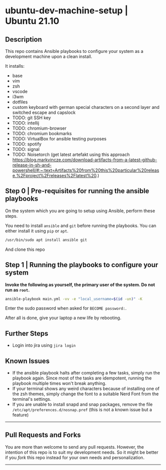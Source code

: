 # ubuntu-dev-machine-setup | Ubuntu 21.10

## Description

This repo contains Ansible playbooks to configure your system as a development machine upon a clean install.

It installs:

- base
- vim
- zsh
- vscode
- i3wm
- dotfiles
- custom keyboard with german special characters on a second layer and switched escape and capslock
- TODO: git SSH key
- TODO: intellij
- TODO: chromium-browser
- TODO: chromium bookmarks
- TODO: VirtualBox for ansible testing purposes
- TODO: spotify
- TODO: signal
- TODO: Noisetorch (get latest artefakt using this approach https://blog.markvincze.com/download-artifacts-from-a-latest-github-release-in-sh-and-powershell/#:~:text=Artifacts%20from%20this%20particular%20release,%2Fproject%2Freleases%2Flatest%20.)

## Step 0 | Pre-requisites for running the ansible playbooks

On the system which you are going to setup using Ansible, perform these steps.

You need to install `ansible` and `git` before running the playbooks. You can either install it using `pip` or `apt`.

```sh
/usr/bin/sudo apt install ansible git
```

And clone this repo

## Step 1 | Running the playbooks to configure your system

**Invoke the following as yourself, the primary user of the system. Do not run as `root`.**

```sh
ansible-playbook main.yml -vv -e "local_username=$(id -un)" -K
```

Enter the sudo password when asked for `BECOME password:`.

After all is done, give your laptop a new life by rebooting.

## Further Steps

- Login into jira using `jira login`

## Known Issues

- If the ansible playbook halts after completing a few tasks, simply run the playbook again. Since most of the tasks are idempotent, running the playbook multiple times won't break anything.
- If your terminal shows any weird characters because of installing one of the zsh themes, simply change the font to a suitable Nerd Font from the terminal's settings.
- If you are unable to install snapd and snap packages, remove the file `/etc/apt/preferences.d/nosnap.pref` (this is not a known issue but a feature)

---

## Pull Requests and Forks

You are more than welcome to send any pull requests. However, the intention of this repo is to suit my development needs. So it might be better if you *fork* this repo instead for your own needs and personalization.

---

